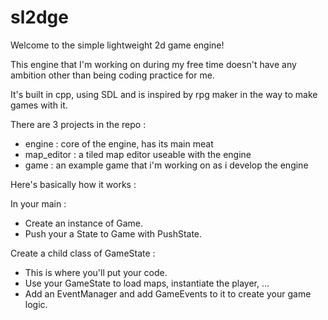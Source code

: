 # sl2dge
Welcome to the simple lightweight 2d game engine!

This engine that I'm working on during my free time doesn't have any ambition other than being coding practice for me.  

It's built in cpp, using SDL and is inspired by rpg maker in the way to make games with it.  

There are 3 projects in the repo :  
- engine : core of the engine, has its main meat  
- map_editor : a tiled map editor useable with the engine  
- game : an example game that i'm working on as i develop the engine  

Here's basically how it works :

In your main : 
- Create an instance of Game. 
- Push your a State to Game with PushState.

Create a child class of GameState :
- This is where you'll put your code.
- Use your GameState to load maps, instantiate the player, ...
- Add an EventManager and add GameEvents to it to create your game logic. 


